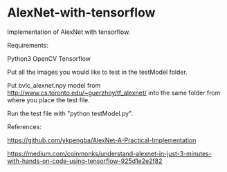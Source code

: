 # AlexNet-with-tensorflow


Implementation of AlexNet with tensorflow. 


Requirements:

Python3 
OpenCV
Tensorflow


Put all the images you would like to test in the testModel folder.

Put bvlc_alexnet.npy model from http://www.cs.toronto.edu/~guerzhoy/tf_alexnet/ into the same folder from where you place the test file.

Run the test file with "python testModel.py".

References:

https://github.com/ykpengba/AlexNet-A-Practical-Implementation

https://medium.com/coinmonks/understand-alexnet-in-just-3-minutes-with-hands-on-code-using-tensorflow-925d1e2e2f82



